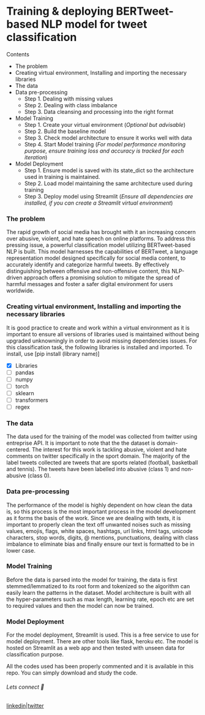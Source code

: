 # Training & deploying BERTweet-based NLP model for tweet classification
Contents
   - The problem
   - Creating virtual environment, Installing and importing the necessary libraries
   - The data
   - Data pre-processing
     - Step 1. Dealing with missing values
     - Step 2. Dealing with class imbalance
     - Step 3. Data cleansing and processing into the right format
   - Model Training
     - Step 1. Create your virtual environment (_Optional but advisable_)
     - Step 2. Build the baseline model
     - Step 3. Check model architecture to ensure it works well with data
     - Step 4. Start Model training (_For model performance monitoring purpose, ensure training loss and accuracy is tracked for each iteration_)
   - Model Deployment
     - Step 1. Ensure model is saved with its state_dict so the architecture used in training is maintained.
     - Step 2. Load model maintaining the same architecture used during training
     - Step 3. Deploy model using Streamlit (_Ensure all dependencies are installed, if you can create a Streamlit virtual environment_)

###  The problem
The rapid growth of social media has brought with it an increasing concern over abusive, violent, and hate speech on online platforms. To address this pressing issue, a powerful classification model utilizing BERTweet-based NLP is built. 
This model harnesses the capabilities of BERTweet, a language representation model designed specifically for social media content, to accurately identify and categorize harmful tweets. By effectively distinguishing between offensive and non-offensive content, this NLP-driven approach offers a promising solution to mitigate the spread of harmful messages and foster a safer digital environment for users worldwide.

### Creating virtual environment, Installing and importing the necessary libraries
It is good practice to create and work within a virtual environment as it is important to ensure all versions of libraries used is maintained without being upgraded unknowningly in order to avoid missing dependencies issues. For this classification task, the following libraries is installed and imported. To install, use [pip install (library name)]
   - [x] Libraries
   - [ ] pandas
   - [ ] numpy
   - [ ] torch
   - [ ] sklearn
   - [ ] transformers
   - [ ] regex

### The data
The data used for the training of the model was collected from twitter using entreprise API. It is important to note that the the dataset is domain-centered. The interest for this work is tackling abusive, violent and hate comments on twitter specifically in the sport domain. The majority of the label tweets collected are tweets that are sports related (football, basketball and tennis). The tweets have been labelled into abusive (class 1) and non-abusive (class 0).

### Data pre-processing
The performance of the model is highly dependent on how clean the data is, so this process is the most important process in the model development as it forms the basis of the work. Since we are dealing with texts, it is important to properly clean the text off unwanted noises such as missing values, emojis, flags, white spaces, hashtags, url links, html tags, unicode characters, stop words, digits, @ mentions, punctuations, dealing with class imbalance to eliminate bias and finally ensure our text is formatted to be in lower case.

### Model Training
Before the data is parsed into the model for training, the data is first stemmed/lemmatized to its root form and tokenized so the algorithm can easily learn the patterns in the dataset. Model architecture is built with all the hyper-parameters such as max length, learning rate, epoch etc are set to required values and then the model can now be trained.

### Model Deployment
For the model deployment, Streamlit is used. This is a free service to use for model deployment. There are other tools like flask, heroku etc. The model is hosted on Streamlit as a web app and then tested with unseen data for classification purpose.

All the codes used has been properly commented and it is available in this repo. You can simply download and study the code.

  ###### Lets connect :punch:

 [linkedin](https://www.linkedin.com/in/doyin-a-584865170)|[twitter](https://twitter.com/virgo4470)
 




